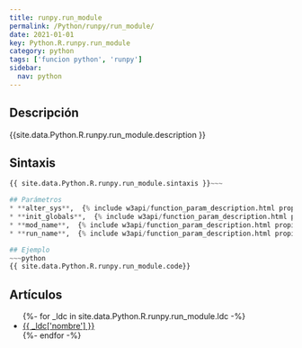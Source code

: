 ```yaml
---
title: runpy.run_module
permalink: /Python/runpy/run_module/
date: 2021-01-01
key: Python.R.runpy.run_module
category: python
tags: ['funcion python', 'runpy']
sidebar: 
  nav: python
---
```


## Descripción
{{site.data.Python.R.runpy.run_module.description }}

## Sintaxis
~~~python
{{ site.data.Python.R.runpy.run_module.sintaxis }}~~~

## Parámetros
* **alter_sys**,  {% include w3api/function_param_description.html propiedad=site.data.Python.R.runpy.run_module valor="alter_sys" %}
* **init_globals**,  {% include w3api/function_param_description.html propiedad=site.data.Python.R.runpy.run_module valor="init_globals" %}
* **mod_name**,  {% include w3api/function_param_description.html propiedad=site.data.Python.R.runpy.run_module valor="mod_name" %}
* **run_name**,  {% include w3api/function_param_description.html propiedad=site.data.Python.R.runpy.run_module valor="run_name" %}

## Ejemplo
~~~python
{{ site.data.Python.R.runpy.run_module.code}}
~~~

## Artículos
<ul>
{%- for _ldc in site.data.Python.R.runpy.run_module.ldc -%}
   <li>
       <a href="{{_ldc['url'] }}">{{ _ldc['nombre'] }}</a>
   </li>
{%- endfor -%}
</ul>
